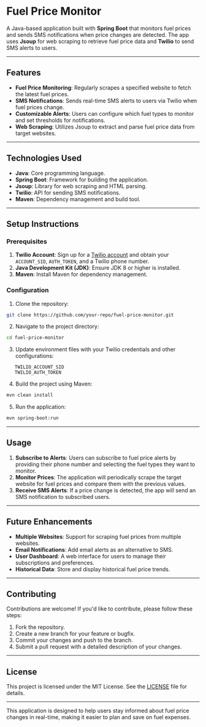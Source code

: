 # Fuel Price Monitor

A Java-based application built with **Spring Boot** that monitors fuel prices and sends SMS notifications when price changes are detected. The app uses **Jsoup** for web scraping to retrieve fuel price data and **Twilio** to send SMS alerts to users.

---

## Features

- **Fuel Price Monitoring**: Regularly scrapes a specified website to fetch the latest fuel prices.
- **SMS Notifications**: Sends real-time SMS alerts to users via Twilio when fuel prices change.
- **Customizable Alerts**: Users can configure which fuel types to monitor and set thresholds for notifications.
- **Web Scraping**: Utilizes Jsoup to extract and parse fuel price data from target websites.

---

## Technologies Used

- **Java**: Core programming language.
- **Spring Boot**: Framework for building the application.
- **Jsoup**: Library for web scraping and HTML parsing.
- **Twilio**: API for sending SMS notifications.
- **Maven**: Dependency management and build tool.

---

## Setup Instructions

### Prerequisites

1. **Twilio Account**: Sign up for a [Twilio account](https://www.twilio.com/) and obtain your `ACCOUNT_SID`, `AUTH_TOKEN`, and a Twilio phone number.
2. **Java Development Kit (JDK)**: Ensure JDK 8 or higher is installed.
3. **Maven**: Install Maven for dependency management.

### Configuration

1. Clone the repository:
```bash
git clone https://github.com/your-repo/fuel-price-monitor.git
```

2. Navigate to the project directory:
```bash
cd fuel-price-monitor
```

3. Update environment files with your Twilio credentials and other configurations:
```properties
   TWILIO_ACCOUNT_SID
   TWILIO_AUTH_TOKEN
```

4. Build the project using Maven:
```bash
mvn clean install
```

5. Run the application:
```bash
mvn spring-boot:run
```

---

## Usage

1. **Subscribe to Alerts**: Users can subscribe to fuel price alerts by providing their phone number and selecting the fuel types they want to monitor.
2. **Monitor Prices**: The application will periodically scrape the target website for fuel prices and compare them with the previous values.
3. **Receive SMS Alerts**: If a price change is detected, the app will send an SMS notification to subscribed users.

---

## Future Enhancements

- **Multiple Websites**: Support for scraping fuel prices from multiple websites.
- **Email Notifications**: Add email alerts as an alternative to SMS.
- **User Dashboard**: A web interface for users to manage their subscriptions and preferences.
- **Historical Data**: Store and display historical fuel price trends.

---

## Contributing

Contributions are welcome! If you'd like to contribute, please follow these steps:

1. Fork the repository.
2. Create a new branch for your feature or bugfix.
3. Commit your changes and push to the branch.
4. Submit a pull request with a detailed description of your changes.

---

## License

This project is licensed under the MIT License. See the [LICENSE](LICENSE) file for details.

---

This application is designed to help users stay informed about fuel price changes in real-time, making it easier to plan and save on fuel expenses.
